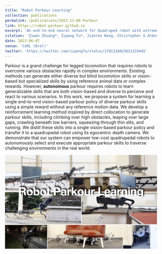 ```yaml
---
title: "Robot Parkour Learning"
collection: publications
permalink: /publications/2023-11-06-Parkour
link: https://robot-parkour.github.io
excerpt: 'An end-to-end neural network for Quadruped robot with extreme agility skills <img src="/images/robot-parkour-learning.jpeg" alt="Parkour" width="500"/>'
citation: 'Ziwen Zhuang*, Zipeng Fu*, Jianren Wang, Christopher G Atkeson, Soren Schwertfeger, Chelsea Finn, & Hang Zhao (2023). Robot Parkour Learning. In 7th Annual Conference on Robot Learning.'
date: 2023-06-07
venue: 'CoRL (Oral)'
twitter: 'https://twitter.com/zipengfu/status/1701316023612219445'
---
```


Parkour is a grand challenge for legged locomotion that requires robots to overcome various obstacles rapidly in complex environments. Existing methods can generate either diverse but blind locomotion skills or vision-based but specialized skills by using reference animal data or complex rewards. However, **autonomous** parkour requires robots to learn generalizable skills that are both vision-based and diverse to perceive and react to various scenarios. In this work, we propose a system for learning a single end-to-end vision-based parkour policy of diverse parkour skills using a simple reward without any reference motion data. We develop a reinforcement learning method inspired by direct collocation to generate parkour skills, including climbing over high obstacles, leaping over large gaps, crawling beneath low barriers, squeezing through thin slits, and running. We distill these skills into a single vision-based parkour policy and transfer it to a quadrupedal robot using its egocentric depth camera. We demonstrate that our system can empower low-cost quadrupedal robots to autonomously select and execute appropriate parkour skills to traverse challenging environments in the real world.

![Parkour](/images/robot-parkour-learning.jpeg)